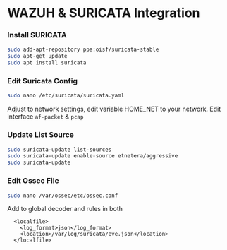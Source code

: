 # WAZUH & SURICATA Integration

### Install SURICATA
```bash
sudo add-apt-repository ppa:oisf/suricata-stable
sudo apt-get update
sudo apt install suricata
```

### Edit Suricata Config
```bash
sudo nano /etc/suricata/suricata.yaml
```
Adjust to network settings, edit variable HOME_NET to your network. Edit interface `af-packet` & `pcap`

### Update List Source
```bash
sudo suricata-update list-sources
sudo suricata-update enable-source etnetera/aggressive
sudo suricata-update
```

### Edit Ossec File
```bash
sudo nano /var/ossec/etc/ossec.conf
```
Add to global decoder and rules in both
```
  <localfile>
    <log_format>json</log_format>
    <location>/var/log/suricata/eve.json</location>
  </localfile>
```
